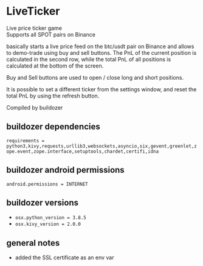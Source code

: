 # LiveTicker
Live price ticker game\
Supports all SPOT pairs on Binance


basically starts a live price feed on the btc/usdt pair on Binance and allows to demo-trade using buy and sell buttons.
The PnL of the current position is calculated in the second row, while the total PnL of all positions is calculated at the bottom of the screen.

Buy and Sell buttons are used to open / close long and short positions.

It is possible to set a different ticker from the settings window, and reset the total PnL by using the refresh button.

Compiled by buildozer

## buildozer dependencies
`requirements = python3,kivy,requests,urllib3,websockets,asyncio,six,gevent,greenlet,zope.event,zope.interface,setuptools,chardet,certifi,idna`

## buildozer android permissions
`android.permissions = INTERNET`

## buildozer versions
* `osx.python_version = 3.8.5`
* `osx.kivy_version = 2.0.0`

## general notes
* added the SSL certificate as an env var
